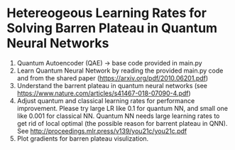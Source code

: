 # Hetereogeous Learning Rates for Solving Barren Plateau in Quantum Neural Networks

1. Quantum Autoencoder (QAE) -> base code provided in main.py
2. Learn Quantum Neural Network by reading the provided main.py code and from the shared paper (https://arxiv.org/pdf/2010.06201.pdf)
3. Understand the barrent plateau in quantum neural networks (see https://www.nature.com/articles/s41467-018-07090-4.pdf)
4. Adjust quantum and classical learning rates for performance improvement. Please try large LR like 0.1 for quantum NN, and small one like 0.001 for classical NN. Quantum NN needs large learning rates to get rid of local optimal (the possible reason for barrent plateau in QNN). See http://proceedings.mlr.press/v139/you21c/you21c.pdf
5. Plot gradients for barren plateau visulization.